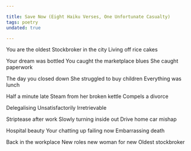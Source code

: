```yaml
---

title: Save Now (Eight Haiku Verses, One Unfortunate Casualty)
tags: poetry
undated: true

---
```


You are the oldest
Stockbroker in the city
Living off rice cakes

Your dream was bottled
You caught the marketplace blues
She caught paperwork

The day you closed down
She struggled to buy children
Everything was lunch

Half a minute late
Steam from her broken kettle
Compels a divorce

Delegalising
Unsatisfactorily
Irretrievable

Striptease after work
Slowly turning inside out
Drive home car mishap

Hospital beauty
Your chatting up failing now
Embarrassing death

Back in the workplace
New roles new woman for new
Oldest stockbroker
